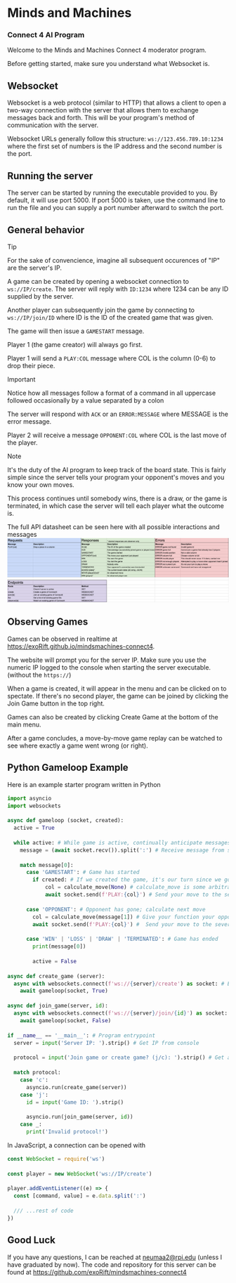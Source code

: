 # Minds and Machines
### Connect 4 AI Program

Welcome to the Minds and Machines Connect 4 moderator program.

Before getting started, make sure you understand what Websocket is.

## Websocket
Websocket is a web protocol (similar to HTTP) that allows a client to open a two-way connection with the server that allows them to exchange messages back and forth. This will be your program's method of communication with the server.

Websocket URLs generally follow this structure: `ws://123.456.789.10:1234` where the first set of numbers is the IP address and the second number is the port.

## Running the server
The server can be started by running the executable provided to you. By default, it will use port 5000. If port 5000 is taken, use the command line to run the file and you can supply a port number afterward to switch the port.

## General behavior
> [!TIP]
> For the sake of convencience, imagine all subsequent occurences of "IP" are the server's IP.

A game can be created by opening a websocket connection to `ws://IP/create`. The server will reply with `ID:1234` where 1234 can be any ID supplied by the server.

Another player can subsequently join the game by connecting to `ws://IP/join/ID` where ID is the ID of the created game that was given.

The game will then issue a `GAMESTART` message.

Player 1 (the game creator) will always go first.

Player 1 will send a `PLAY:COL` message where COL is the column (0-6) to drop their piece.

> [!IMPORTANT]
> Notice how all messages follow a format of a command in all uppercase followed occasionally by a value separated by a colon

The server will respond with `ACK` or an `ERROR:MESSAGE` where MESSAGE is the error message.

Player 2 will receive a message `OPPONENT:COL` where COL is the last move of the player.

> [!NOTE]
> It's the duty of the AI program to keep track of the board state. This is fairly simple since the server tells your program your opponent's moves and you know your own moves.

This process continues until somebody wins, there is a draw, or the game is terminated, in which case the server will tell each player what the outcome is.

The full API datasheet can be seen here with all possible interactions and messages
![datasheet](datasheet.png)

## Observing Games
Games can be observed in realtime at https://exoRift.github.io/mindsmachines-connect4.

The website will prompt you for the server IP. Make sure you use the numeric IP logged to the console when starting the server executable. (without the `https://`)

When a game is created, it will appear in the menu and can be clicked on to spectate. If there's no second player, the game can be joined by clicking the Join Game button in the top right.

Games can also be created by clicking Create Game at the bottom of the main menu.

After a game concludes, a move-by-move game replay can be watched to see where exactly a game went wrong (or right).

## Python Gameloop Example

Here is an example starter program written in Python

```python
import asyncio
import websockets

async def gameloop (socket, created):
  active = True

  while active: # While game is active, continually anticipate messages
    message = (await socket.recv()).split(':') # Receive message from server

    match message[0]:
      case 'GAMESTART': # Game has started
        if created: # If we created the game, it's our turn since we go first
            col = calculate_move(None) # calculate_move is some arbitrary function you have created to figure out the next move
            await socket.send(f'PLAY:{col}') # Send your move to the sever

      case 'OPPONENT': # Opponent has gone; calculate next move
        col = calculate_move(message[1]) # Give your function your opponent's move
        await socket.send(f'PLAY:{col}') #  Send your move to the sever

      case 'WIN' | 'LOSS' | 'DRAW' | 'TERMINATED': # Game has ended
        print(message[0])

        active = False

async def create_game (server):
  async with websockets.connect(f'ws://{server}/create') as socket: # Establish websocket connection
    await gameloop(socket, True)

async def join_game(server, id):
  async with websockets.connect(f'ws://{server}/join/{id}') as socket: # Establish websocket connection
    await gameloop(socket, False)

if __name__ == '__main__': # Program entrypoint
  server = input('Server IP: ').strip() # Get IP from console

  protocol = input('Join game or create game? (j/c): ').strip() # Get action from console

  match protocol:
    case 'c':
      asyncio.run(create_game(server))
    case 'j':
      id = input('Game ID: ').strip()

      asyncio.run(join_game(server, id))
    case _:
      print('Invalid protocol!')
```

In JavaScript, a connection can be opened with

```js
const WebSocket = require('ws')

const player = new WebSocket('ws://IP/create')

player.addEventListener((e) => {
  const [command, value] = e.data.split(':')

  /// ...rest of code
})
```

## Good Luck
If you have any questions, I can be reached at neumaa2@rpi.edu (unless I have graduated by now).
The code and repository for this server can be found at https://github.com/exoRift/mindsmachines-connect4